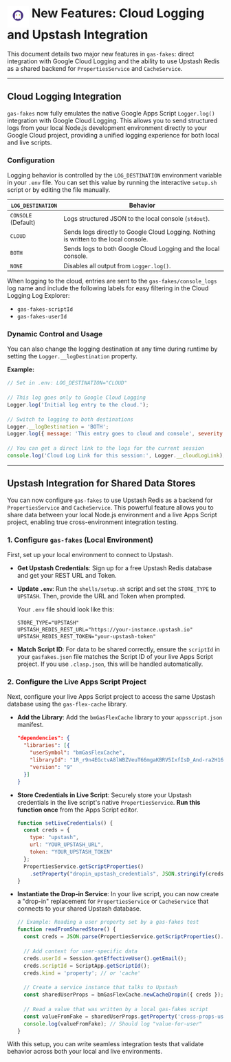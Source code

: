 # <img src="./logo.png" alt="gas-fakes logo" width="50" align="top"> New Features: Cloud Logging and Upstash Integration

This document details two major new features in `gas-fakes`: direct integration with Google Cloud Logging and the ability to use Upstash Redis as a shared backend for `PropertiesService` and `CacheService`.

---

## Cloud Logging Integration

`gas-fakes` now fully emulates the native Google Apps Script `Logger.log()` integration with Google Cloud Logging. This allows you to send structured logs from your local Node.js development environment directly to your Google Cloud project, providing a unified logging experience for both local and live scripts.

### Configuration

Logging behavior is controlled by the `LOG_DESTINATION` environment variable in your `.env` file. You can set this value by running the interactive `setup.sh` script or by editing the file manually.

| `LOG_DESTINATION`   | Behavior                                                                                             |
| ------------------- | ---------------------------------------------------------------------------------------------------- |
| `CONSOLE` (Default) | Logs structured JSON to the local console (`stdout`).                                                  |
| `CLOUD`             | Sends logs directly to Google Cloud Logging. Nothing is written to the local console.                |
| `BOTH`              | Sends logs to both Google Cloud Logging and the local console.                                       |
| `NONE`              | Disables all output from `Logger.log()`.                                                             |

When logging to the cloud, entries are sent to the `gas-fakes/console_logs` log name and include the following labels for easy filtering in the Cloud Logging Log Explorer:
- `gas-fakes-scriptId`
- `gas-fakes-userId`

### Dynamic Control and Usage

You can also change the logging destination at any time during runtime by setting the `Logger.__logDestination` property.

**Example:**

```javascript
// Set in .env: LOG_DESTINATION="CLOUD"

// This log goes only to Google Cloud Logging
Logger.log('Initial log entry to the cloud.');

// Switch to logging to both destinations
Logger.__logDestination = 'BOTH';
Logger.log({ message: 'This entry goes to cloud and console', severity: 'WARNING' });

// You can get a direct link to the logs for the current session
console.log('Cloud Log Link for this session:', Logger.__cloudLogLink);
```

---

## Upstash Integration for Shared Data Stores

You can now configure `gas-fakes` to use Upstash Redis as a backend for `PropertiesService` and `CacheService`. This powerful feature allows you to share data between your local Node.js environment and a live Apps Script project, enabling true cross-environment integration testing.

### 1. Configure `gas-fakes` (Local Environment)

First, set up your local environment to connect to Upstash.

*   **Get Upstash Credentials**: Sign up for a free Upstash Redis database and get your REST URL and Token.
*   **Update `.env`**: Run the `shells/setup.sh` script and set the `STORE_TYPE` to `UPSTASH`. Then, provide the URL and Token when prompted.

    Your `.env` file should look like this:
    ```env
    STORE_TYPE="UPSTASH"
    UPSTASH_REDIS_REST_URL="https://your-instance.upstash.io"
    UPSTASH_REDIS_REST_TOKEN="your-upstash-token"
    ```
*   **Match Script ID**: For data to be shared correctly, ensure the `scriptId` in your `gasfakes.json` file matches the Script ID of your live Apps Script project. If you use `.clasp.json`, this will be handled automatically.

### 2. Configure the Live Apps Script Project

Next, configure your live Apps Script project to access the same Upstash database using the `gas-flex-cache` library.

*   **Add the Library**: Add the `bmGasFlexCache` library to your `appsscript.json` manifest.

    ```json
    "dependencies": {
      "libraries": [{
        "userSymbol": "bmGasFlexCache",
        "libraryId": "1R_r9n4EGctvA8lWBZVeuT66mgaKBRV5IxfIsD_And-ra2H16iNXVWva0",
        "version": "9"
      }]
    }
    ```

*   **Store Credentials in Live Script**: Securely store your Upstash credentials in the live script's native `PropertiesService`. **Run this function once** from the Apps Script editor.

    ```javascript
    function setLiveCredentials() {
      const creds = {
        type: "upstash",
        url: "YOUR_UPSTASH_URL",
        token: "YOUR_UPSTASH_TOKEN"
      };
      PropertiesService.getScriptProperties()
        .setProperty("dropin_upstash_credentials", JSON.stringify(creds));
    }
    ```

*   **Instantiate the Drop-in Service**: In your live script, you can now create a "drop-in" replacement for `PropertiesService` or `CacheService` that connects to your shared Upstash database.

    ```javascript
    // Example: Reading a user property set by a gas-fakes test
    function readFromSharedStore() {
      const creds = JSON.parse(PropertiesService.getScriptProperties().getProperty("dropin_upstash_credentials"));
      
      // Add context for user-specific data
      creds.userId = Session.getEffectiveUser().getEmail();
      creds.scriptId = ScriptApp.getScriptId();
      creds.kind = 'property'; // or 'cache'

      // Create a service instance that talks to Upstash
      const sharedUserProps = bmGasFlexCache.newCacheDropin({ creds });
      
      // Read a value that was written by a local gas-fakes script
      const valueFromFake = sharedUserProps.getProperty('cross-props-user');
      console.log(valueFromFake); // Should log "value-for-user"
    }
    ```

With this setup, you can write seamless integration tests that validate behavior across both your local and live environments.

